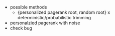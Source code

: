 
- possible methods
  - {personalized pagerank root, random root} x deterministic/probabilistic trimming
- personalzied pagerank with noise
- check bug

